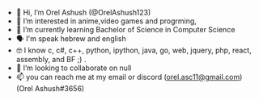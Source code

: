 - 👋 Hi, I’m Orel Ashush (@OrelAshush123)
- 👀 I’m interested in anime,video games and progrming,
- 🌱 I’m currently learning Bachelor of Science in Computer Science 
- 🗣️ I'm speak  hebrew and english
- 🤓 I know c, c#, c++, python, ipython, java, go, web, jquery, php, react, assembly, and BF ;) .
- 💞️ I’m looking to collaborate on null
- 📫 you can reach me at my email or discord (orel.asc11@gmail.com) (Orel Ashush#3656)

<!---
OrelAshush123/OrelAshush123 is a ✨ special ✨ repository because its `README.md` (this file) appears on your GitHub profile.
You can click the Preview link to take a look at your changes.
good luck.
--->
